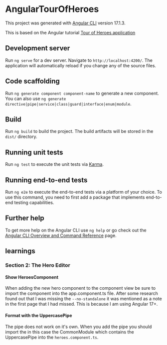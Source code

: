 # AngularTourOfHeroes

This project was generated with [Angular CLI](https://github.com/angular/angular-cli) version 17.1.3.

This is based on the Angular tutorial [Tour of Heroes application](https://angular.io/tutorial/tour-of-heroes)

## Development server

Run `ng serve` for a dev server. Navigate to `http://localhost:4200/`. The application will automatically reload if you change any of the source files.

## Code scaffolding

Run `ng generate component component-name` to generate a new component. You can also use `ng generate directive|pipe|service|class|guard|interface|enum|module`.

## Build

Run `ng build` to build the project. The build artifacts will be stored in the `dist/` directory.

## Running unit tests

Run `ng test` to execute the unit tests via [Karma](https://karma-runner.github.io).

## Running end-to-end tests

Run `ng e2e` to execute the end-to-end tests via a platform of your choice. To use this command, you need to first add a package that implements end-to-end testing capabilities.

## Further help

To get more help on the Angular CLI use `ng help` or go check out the [Angular CLI Overview and Command Reference](https://angular.io/cli) page.


## learnings

### Section 2: The Hero Editor 

#### Show HeroesComponent
When adding the new hero component to the component view be sure to import the component into the app.component.ts file. After some research found out that I was missing the `--no-standalone` it was mentioned as a note in the first page that I had missed. This is because I am using Angular 17+.

#### Format with the UppercasePipe
The pipe does not work on it's own. When you add the pipe you should import the in this case the CommonModule which contains the UppercasePipe into the `heroes.component.ts`.